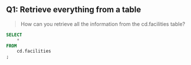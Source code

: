## Q1: Retrieve everything from a table

>How can you retrieve all the information from the cd.facilities table? 

```sql
SELECT
    * 
FROM 
    cd.facilities
;